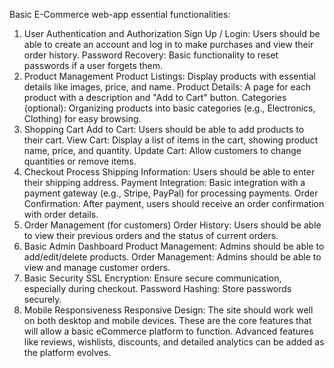 Basic E-Commerce web-app essential functionalities:
1. User Authentication and Authorization
Sign Up / Login: Users should be able to create an account and log in to make purchases and view their order history.
Password Recovery: Basic functionality to reset passwords if a user forgets them.
2. Product Management
Product Listings: Display products with essential details like images, price, and name.
Product Details: A page for each product with a description and "Add to Cart" button.
Categories (optional): Organizing products into basic categories (e.g., Electronics, Clothing) for easy browsing.
3. Shopping Cart
Add to Cart: Users should be able to add products to their cart.
View Cart: Display a list of items in the cart, showing product name, price, and quantity.
Update Cart: Allow customers to change quantities or remove items.
4. Checkout Process
Shipping Information: Users should be able to enter their shipping address.
Payment Integration: Basic integration with a payment gateway (e.g., Stripe, PayPal) for processing payments.
Order Confirmation: After payment, users should receive an order confirmation with order details.
5. Order Management (for customers)
Order History: Users should be able to view their previous orders and the status of current orders.
6. Basic Admin Dashboard
Product Management: Admins should be able to add/edit/delete products.
Order Management: Admins should be able to view and manage customer orders.
7. Basic Security
SSL Encryption: Ensure secure communication, especially during checkout.
Password Hashing: Store passwords securely.
8. Mobile Responsiveness
Responsive Design: The site should work well on both desktop and mobile devices.
These are the core features that will allow a basic eCommerce platform to function. Advanced features like reviews, wishlists, discounts, and detailed analytics can be added as the platform evolves.


